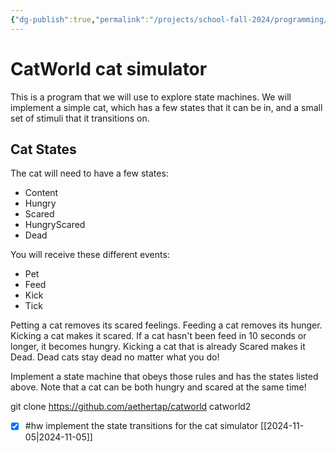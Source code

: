 ```yaml
---
{"dg-publish":true,"permalink":"/projects/school-fall-2024/programming/programming-projects/catworld-simulator/"}
---
```



# CatWorld cat simulator

This is a program that we will use to explore state machines. We will implement a simple cat, which has a few states that it can be in, and a small set of stimuli that it transitions on.

## Cat States

The cat will need to have a few states:

- Content
- Hungry
- Scared
- HungryScared
- Dead

You will receive these different events:

- Pet
- Feed
- Kick
- Tick

Petting a cat removes its scared feelings.
Feeding a cat removes its hunger.
Kicking a cat makes it scared.
If a cat hasn't been feed in 10 seconds or longer, it becomes hungry.
Kicking a cat that is already Scared makes it Dead.
Dead cats stay dead no matter what you do!

Implement a state machine that obeys those rules and has the states listed above. Note that a cat can be both hungry and scared at the same time!

git clone https://github.com/aethertap/catworld catworld2

- [x] #hw implement the state transitions for the cat simulator [[2024-11-05\|2024-11-05]]